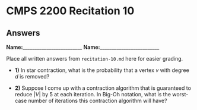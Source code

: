 # CMPS 2200 Recitation 10

## Answers

**Name:**_________________________
**Name:**_________________________


Place all written answers from `recitation-10.md` here for easier grading.



- **1)** In star contraction, what is the probability that a vertex $v$ with degree $d$ is removed?

- **2)** Suppose I come up with a contraction algorithm that is guaranteed to reduce $|V|$ by 5 at each iteration. In Big-Oh notation, what is the worst-case number of iterations this contraction algorithm will have?

